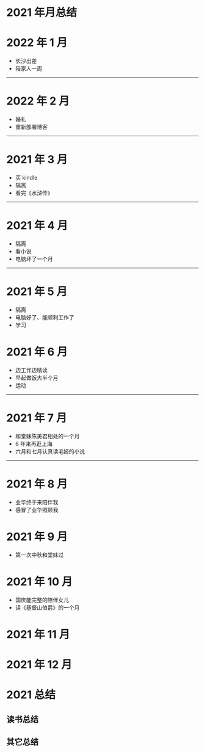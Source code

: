 # 2021 年月总结

# 2022 年 1 月

- 长沙出差
- 陪家人一周

---

# 2022 年 2 月

- 婚礼
- 重新部署博客

---

# 2021 年 3 月

- 买 kindle
- 隔离
- 看完《水浒传》

---

# 2021 年 4 月

- 隔离
- 看小说
- 电脑坏了一个月

---

# 2021 年 5 月

- 隔离
- 电脑好了、能顺利工作了
- 学习

# 2021 年 6 月

- 边工作边精读
- 早起做饭大半个月
- 运动

---

# 2021 年 7 月

- 和堂妹陈美君相处的一个月
- 6 年来再逛上海
- 六月和七月认真读毛姆的小说

---

# 2021 年 8 月

- 业华终于来陪伴我
- 感冒了业华照顾我

# 2021 年 9 月

- 第一次中秋和堂妹过

# 2021 年 10 月

- 国庆能完整的陪伴女儿
- 读《基督山伯爵》的一个月

# 2021 年 11 月

# 2021 年 12 月

# 2021 总结

## 读书总结

## 其它总结
